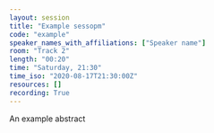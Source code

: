 ```yaml
---
layout: session
title: "Example sessopm"
code: "example"
speaker_names_with_affiliations: ["Speaker name"]
room: "Track 2"
length: "00:20"
time: "Saturday, 21:30"
time_iso: "2020-08-17T21:30:00Z"
resources: []
recording: True
---
```

An example abstract
